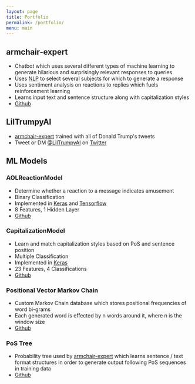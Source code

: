 ```yaml
---
layout: page
title: Portfolio
permalink: /portfolio/
menu: main
---
```

## armchair-expert
- Chatbot which uses several different types of machine learning to generate hilarious and surprisingly relevant responses to queries
- Uses [NLP][nlp] to select several subjects for which to generate a response
- Uses sentiment analysis on reactions to replies which fuels reinforcement learning
- Learns input text and sentence structure along with capitalization styles
- [Github][armchair-expert]
## LilTrumpyAI
- [armchair-expert][armchair-expert] trained with all of Donald Trump's tweets
- Tweet or DM [@LilTrumpyAI][liltrumpy] on [Twitter][liltrumpy]

## ML Models

### AOLReactionModel
- Determine whether a reaction to a message indicates amusement
- Binary Classification
- Implemented in [Keras][keras] and [Tensorflow][tensorflow]
- 8 Features, 1 Hidden Layer
- [Github][aol-reaction-model]

### CapitalizationModel
- Learn and match capitalization styles based on PoS and sentence position
- Multiple Classification
- Implemented in [Keras][keras]
- 23 Features, 4 Classifications
- [Github][capitalization-model]

### Positional Vector Markov Chain
- Custom Markov Chain database which stores positional frequencies of word bi-grams
- Each generated word is effected by n words around it, where n is the window size
- [Github][markov-chain-ng]

### PoS Tree
- Probability tree used by [armchair-expert][armchair-expert] which learns sentence / text format structures in order to generate output following PoS sequences in training data
- [Github][pos-tree-model]

[armchair-expert]: https://github.com/csvance/armchair-expert

[aol-reaction-model]: https://github.com/csvance/armchair-expert/blob/master/reaction_model.py
[capitalization-model]: https://github.com/csvance/armchair-expert/blob/master/capitalization_model.py
[pos-tree-model]: https://github.com/csvance/armchair-expert/blob/master/pos_tree_model.py
[neighbor-markov-chain]: https://github.com/csvance/armchair-expert/blob/legacy-sql/markov.py
[markov-chain-ng]: https://github.com/csvance/armchair-expert/blob/master/markov.py

[keras]: https://keras.io
[tensorflow]: https://www.tensorflow.org

[nlp]: https://en.wikipedia.org/wiki/Natural_language_processing
[rdbms]: https://en.wikipedia.org/wiki/Relational_database_management_system
[markov-chain]: https://en.wikipedia.org/wiki/Markov_chain
[liltrumpy]: https://twitter.com/LilTrumpyAI
[twitter]: https://twitter.com
